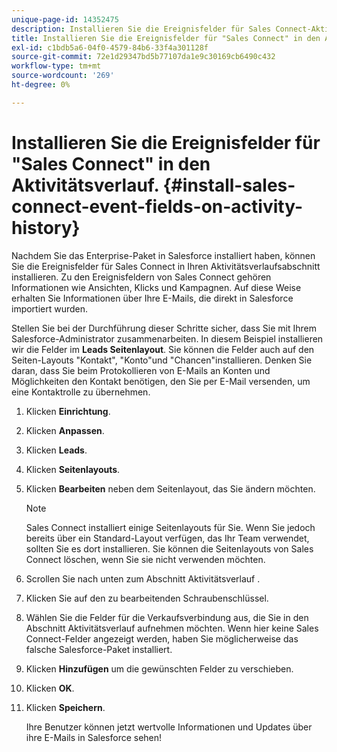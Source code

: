 ```yaml
---
unique-page-id: 14352475
description: Installieren Sie die Ereignisfelder für Sales Connect-Aktivitäten im Aktivitätsverlauf - Marketo-Dokumente - Produktdokumentation
title: Installieren Sie die Ereignisfelder für "Sales Connect" in den Aktivitätsverlauf.
exl-id: c1bdb5a6-04f0-4579-84b6-33f4a301128f
source-git-commit: 72e1d29347bd5b77107da1e9c30169cb6490c432
workflow-type: tm+mt
source-wordcount: '269'
ht-degree: 0%

---
```


# Installieren Sie die Ereignisfelder für &quot;Sales Connect&quot; in den Aktivitätsverlauf. {#install-sales-connect-event-fields-on-activity-history}

Nachdem Sie das Enterprise-Paket in Salesforce installiert haben, können Sie die Ereignisfelder für Sales Connect in Ihren Aktivitätsverlaufsabschnitt installieren. Zu den Ereignisfeldern von Sales Connect gehören Informationen wie Ansichten, Klicks und Kampagnen. Auf diese Weise erhalten Sie Informationen über Ihre E-Mails, die direkt in Salesforce importiert wurden.

Stellen Sie bei der Durchführung dieser Schritte sicher, dass Sie mit Ihrem Salesforce-Administrator zusammenarbeiten. In diesem Beispiel installieren wir die Felder im **Leads Seitenlayout**. Sie können die Felder auch auf den Seiten-Layouts &quot;Kontakt&quot;, &quot;Konto&quot;und &quot;Chancen&quot;installieren. Denken Sie daran, dass Sie beim Protokollieren von E-Mails an Konten und Möglichkeiten den Kontakt benötigen, den Sie per E-Mail versenden, um eine Kontaktrolle zu übernehmen.

1. Klicken **Einrichtung**.
1. Klicken **Anpassen**.
1. Klicken **Leads**.
1. Klicken **Seitenlayouts**.
1. Klicken **Bearbeiten** neben dem Seitenlayout, das Sie ändern möchten.

   >[!NOTE]
   >
   >Sales Connect installiert einige Seitenlayouts für Sie. Wenn Sie jedoch bereits über ein Standard-Layout verfügen, das Ihr Team verwendet, sollten Sie es dort installieren. Sie können die Seitenlayouts von Sales Connect löschen, wenn Sie sie nicht verwenden möchten.

1. Scrollen Sie nach unten zum Abschnitt Aktivitätsverlauf .
1. Klicken Sie auf den zu bearbeitenden Schraubenschlüssel.
1. Wählen Sie die Felder für die Verkaufsverbindung aus, die Sie in den Abschnitt Aktivitätsverlauf aufnehmen möchten. Wenn hier keine Sales Connect-Felder angezeigt werden, haben Sie möglicherweise das falsche Salesforce-Paket installiert.
1. Klicken **Hinzufügen** um die gewünschten Felder zu verschieben.
1. Klicken **OK**.
1. Klicken **Speichern**.

   Ihre Benutzer können jetzt wertvolle Informationen und Updates über ihre E-Mails in Salesforce sehen!
